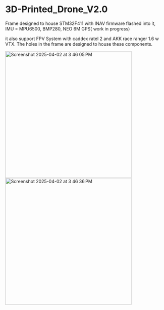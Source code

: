 # 3D-Printed_Drone_V2.0

Frame designed to house STM32F411 with INAV firmware flashed into it, IMU = MPU6500, BMP280, NEO 6M GPS( work in progress)

it also support FPV System with caddex ratel 2 and AKK race ranger 1.6 w VTX. The holes in the frame are designed to house these components.

<img width="400" alt="Screenshot 2025-04-02 at 3 46 05 PM" src="https://github.com/user-attachments/assets/c449d0cf-097c-431a-b54d-3c0f86fb51a4" />
<img width="400" alt="Screenshot 2025-04-02 at 3 46 36 PM" src="https://github.com/user-attachments/assets/e00bec72-4a81-4cfb-bf64-7a62fd920b36" />
